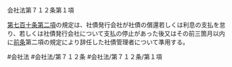 会社法第７１２条第１項

[第七百十条第二項](会社法＿＿＿＿第７１０条第２項)の規定は、社債発行会社が社債の償還若しくは利息の支払を怠り、若しくは社債発行会社について支払の停止があった後又はその前三箇月以内に[前条](会社法＿＿＿＿第７１１条第１項)第二項の規定により辞任した社債管理者について準用する。

#会社法
#会社法/第７１２条
#会社法/第７１２条/第１項
